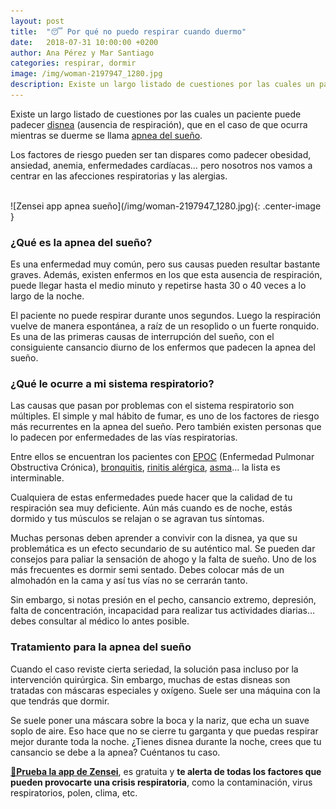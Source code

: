 ```yaml
---
layout: post
title:  "😴 Por qué no puedo respirar cuando duermo"
date:   2018-07-31 10:00:00 +0200
author: Ana Pérez y Mar Santiago
categories: respirar, dormir
image: /img/woman-2197947_1280.jpg
description: Existe un largo listado de cuestiones por las cuales un paciente puede padecer disnea (ausencia de respiración), que en el caso de que ocurra...
---
```


Existe un largo listado de cuestiones por las cuales un paciente puede padecer [disnea](https://es.wikipedia.org/wiki/Disnea) (ausencia de respiración), que en el caso de que ocurra mientras se duerme se llama [apnea del sueño](https://medlineplus.gov/spanish/sleepapnea.html).

Los factores de riesgo pueden ser tan dispares como padecer obesidad, ansiedad, anemia, enfermedades cardíacas… pero nosotros nos vamos a centrar en las afecciones respiratorias y las alergias.

<br>
![Zensei app apnea sueño](/img/woman-2197947_1280.jpg){: .center-image }
<br>

### ¿Qué es la apnea del sueño?

Es una enfermedad muy común, pero sus causas pueden resultar bastante graves. Además, existen enfermos en los que esta ausencia de respiración, puede llegar hasta el medio minuto y repetirse hasta 30 o 40 veces a lo largo de la noche.

El paciente no puede respirar durante unos segundos. Luego la respiración vuelve de manera espontánea, a raíz de un resoplido o un fuerte ronquido. Es una de las primeras causas de interrupción del sueño, con el consiguiente cansancio diurno de los enfermos que padecen la apnea del sueño.

### ¿Qué le ocurre a mi sistema respiratorio?

Las causas que pasan por problemas con el sistema respiratorio son múltiples. El simple y mal hábito de fumar, es uno de los factores de riesgo más recurrentes en la apnea del sueño. Pero también existen personas que lo padecen por enfermedades de las vías respiratorias.

Entre ellos se encuentran los pacientes con [EPOC](https://www.mayoclinic.org/es-es/diseases-conditions/copd/symptoms-causes/syc-20353679) (Enfermedad Pulmonar Obstructiva Crónica), [bronquitis](https://es.wikipedia.org/wiki/Bronquitis), [rinitis alérgica](https://medlineplus.gov/spanish/hayfever.html), [asma](https://es.wikipedia.org/wiki/Asma)… la lista es interminable.

Cualquiera de estas enfermedades puede hacer que la calidad de tu respiración sea muy deficiente. Aún más cuando es de noche, estás dormido y tus músculos se relajan o se agravan tus síntomas.

Muchas personas deben aprender a convivir con la disnea, ya que su problemática es un efecto secundario de su auténtico mal. Se pueden dar consejos para paliar la sensación de ahogo y la falta de sueño. Uno de los más frecuentes es dormir semi sentado. Debes colocar más de un almohadón en la cama y así tus vías no se cerrarán tanto.

Sin embargo, si notas presión en el pecho, cansancio extremo, depresión, falta de concentración, incapacidad para realizar tus actividades diarias… debes consultar al médico lo antes posible.

### Tratamiento para la apnea del sueño

Cuando el caso reviste cierta seriedad, la solución pasa incluso por la intervención quirúrgica. Sin embargo, muchas de estas disneas son tratadas con máscaras especiales y oxígeno. Suele ser una máquina con la que tendrás que dormir.

Se suele poner una máscara sobre la boca y la nariz, que echa un suave soplo de aire. Eso hace que no se cierre tu garganta y que puedas respirar mejor durante toda la noche. ¿Tienes disnea durante la noche, crees que tu cansancio se debe a la apnea? Cuéntanos tu caso.

**[📱Prueba la app de Zensei](https://zenseiapp.com)**, es gratuita y **te alerta de todas los factores que pueden provocarte una crisis respiratoria**, como la contaminación, virus respiratorios, polen, clima, etc.

